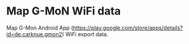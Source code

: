 # Map G-MoN WiFi data
Map G-Mon Android App (https://play.google.com/store/apps/details?id=de.carknue.gmon2) WiFi export data.
